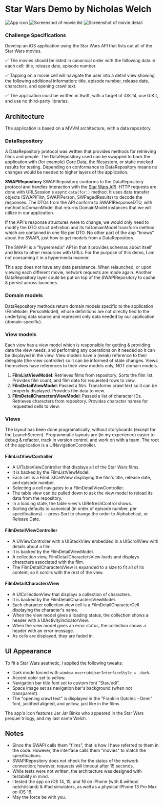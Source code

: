 # Star Wars Demo by Nicholas Welch
![App icon](StarWarsDemo/Assetes.xcassets/AppIcon.appiconset/AppIcon.png)
![Screenshot of movie ilst](Screenshots/FilmListViewController.png)
![Screenshot of movie detail](Screenshots/FilmDetailViewController.png)

### Challenge Specifications
Develop an iOS application using the Star Wars API that lists out all of the Star Wars movies.

✅ The movies should be listed in canonical order with the following data in each cell: title, release date, episode number.

✅ Tapping on a movie cell will navigate the user into a detail view showing the following additional information: title, episode number, release date, characters, and opening crawl text.

✅ The application must be written in Swift, with a target of iOS 14, use UIKit, and use no third-party libraries.

## Architecture
The application is based on a MVVM architecture, with a data repository.

### DataRepository
A DataRepository protocol was written that provides methods for retrieving films and people. The DataRepository used can be swapped to back the application with (for example) Core Data, the filesystem, or static mocked results for testing. Depending on conformance to DataRepository means no changes would be needed to higher layers of the application.

**SWAPIRepository**
SWAPIRepository conforms to the DataRepository protocol and handles interaction with the [Star Wars API](https://swapi.dev). HTTP requests are done with URLSession's async `data(for:)` method. It uses data transfer objects (SWAPIFilm, SWAPIPerson, SWPagedResults) to decode the responses. The DTOs from the API conform to SWAPIResponseDTO, with method toDomainModel that returns DomainModel instances that we will utilize in our application.

If the API's response structures were to change, we would only need to modify the DTO struct definition and its toDomainModel transform method which are contained in one file per DTO. No other part of the app "knows" about the SWAPI, just how to get models from a DataRepository.

The SWAPI is a "hypermedia" API in that it provides schemas about itself and links to other resources with URLs. For the purpose of this demo, I am not consuming it in a hypermedia manner.

This app does not have any data persistence. When relaunched, or upon viewing each different movie, network requests are made again. Another DataRepository layer could be put on top of the SWAPIRepository to cache & persist across launches.

### Domain models
DataRepository methods return domain models specific to the application (FilmModel, PersonModel), whose definitions are not directly tied to the underlying data source and represent only data needed by our application (domain-specific).

### View models
Each view has a view model which is responsible for getting & providing data the view needs, and performing any operations on it needed so it can be displayed in the view. View models have a (weak) reference to their delegate (the view controller) so it can be informed of state changes. Views themselves have references to their view models only, NOT domain models.

1. **FilmListViewModel**: Retrieves films from repository. Sorts the film list. Provides film count, and film data for requested rows to view.
2. **FilmDetailViewModel**: Passed a film. Transforms crawl text so it can be properly displayed. Provides film data to view. 
3. **FilmDetailCharactersViewModel**: Passed a list of character IDs. Retrieves characters from repository. Provides character names for requested cells to view.

### Views
The layout has been done programatically, without storyboards (except for the LaunchScreen). Programmatic layouts are (in my experience) easier to debug & refactor, track in version control, and work on with a team. The root of the application is a UINavigationController.

#### FilmListViewController
* A UITableViewController that displays all of the Star Wars films.
* It is backed by the FilmListViewModel.
* Each cell is a FilmListCellView displaying the film's title, release date, and episode number.
* Selecting a cell navigates to a FilmDetailViewController.
* The table view can be pulled down to ask the view model to reload its data from the repository.
* In a loading state, the table view's UIRefreshControl shows.
* Sorting defaults to canonical (in order of episode number, per specifications) -- press Sort to change the order to Alphabetical, or Release Date.

#### FilmDetailViewController
* A UIViewController with a UIStackView embedded in a UIScrollView with details about a film.
* It is backed by the FilmDetailViewModel.
* A collection view, FilmDetailCharactersView loads and displays characters associated with the film.
* The FilmDetailCharactersView is expanded to a size to fit all of its content, so it scrolls with the rest of the view.

#### FilmDetailCharactersView
* A UICollectionView that displays a collection of characters.
* It is backed by the FilmDetailCharactersViewModel.
* Each character collection view cell is a FilmDetailCharacterCell displaying the character's name.
* When the view model gives a loading status, the collection shows a header with a UIActivityIndicatorView.
* When the view model gives an error status, the collection shows a header with an error message.
* As cells are displayed, they are faded in.

## UI Appearance
To fit a Star Wars aesthetic, I applied the following tweaks:

* Dark mode forced with `window.overrideUserInterfaceStyle = .dark`. 
* Accent color set to yellow.
* Navigation bar title font set to custom font "StarJedi". 
* Space image set as navigation bar's background (when not transparent).
* The "opening crawl text" is displayed in the "Franklin Gotchic - Demi" font, justified aligned, and yellow, just like in the films.

The app's icon features Jar Jar Binks who appeared in the Star Wars prequel trilogy, and my last name Welch.

## Notes
* Since the SWAPI calls them "films", that is how I have referred to them in the code. However, the interface calls them "movies" to match the specifications.
* SWAPIRepository does not check for the status of the network connection; however, requests will timeout after 15 seconds.
* While tests were not written, the architecture was designed with testability in mind.
* I tested the app on iOS 14, 15, and 16 on iPhone (with & without notch/island) & iPad simulators, as well as a physical iPhone 13 Pro Max on iOS 16.
* May the force be with you.
